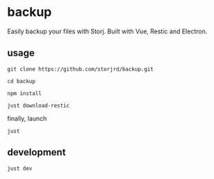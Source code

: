 # backup

Easily backup your files with Storj. Built with Vue, Restic and Electron.

## usage

```
git clone https://github.com/storjrd/backup.git
```

```
cd backup
```

```
npm install
```

```
just download-restic
```

finally, launch

```
just
```

## development

```
just dev
```
